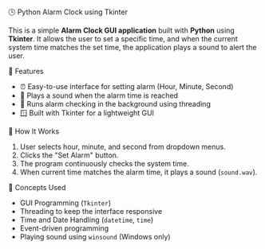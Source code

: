 🕒 Python Alarm Clock using Tkinter

This is a simple **Alarm Clock GUI application** built with **Python** using **Tkinter**. It allows the user to set a specific time, and when the current system time matches the set time, the application plays a sound to alert the user.

🔧 Features

- ⏰ Easy-to-use interface for setting alarm (Hour, Minute, Second)
- 🎵 Plays a sound when the alarm time is reached
- 🧵 Runs alarm checking in the background using threading
- 🪟 Built with Tkinter for a lightweight GUI

🚀 How It Works

1. User selects hour, minute, and second from dropdown menus.
2. Clicks the "Set Alarm" button.
3. The program continuously checks the system time.
4. When current time matches the alarm time, it plays a sound (`sound.wav`).

🧠 Concepts Used

- GUI Programming (`Tkinter`)
- Threading to keep the interface responsive
- Time and Date Handling (`datetime`, `time`)
- Event-driven programming
- Playing sound using `winsound` (Windows only)

